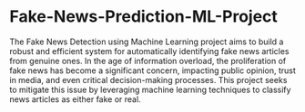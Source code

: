 # Fake-News-Prediction-ML-Project

The Fake News Detection using Machine Learning project aims to build a robust and efficient system for automatically identifying fake news articles from genuine ones. In the age of information overload, the proliferation of fake news has become a significant concern, impacting public opinion, trust in media, and even critical decision-making processes. This project seeks to mitigate this issue by leveraging machine learning techniques to classify news articles as either fake or real.
